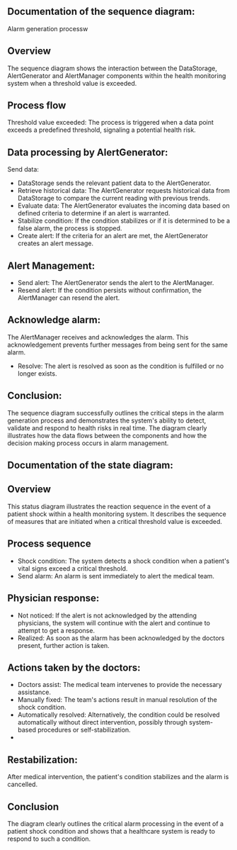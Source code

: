 ## Documentation of the sequence diagram:
Alarm generation processw
## Overview
The sequence diagram shows the interaction between the DataStorage, AlertGenerator and AlertManager components within the health monitoring system 
when a threshold value is exceeded.

## Process flow
Threshold value exceeded:
The process is triggered when a data point exceeds a predefined threshold, signaling a potential health risk.

## Data processing by AlertGenerator:
Send data: 
* DataStorage sends the relevant patient data to the AlertGenerator.
* Retrieve historical data: The AlertGenerator requests historical data from DataStorage to compare the current reading with previous trends.
* Evaluate data: The AlertGenerator evaluates the incoming data based on defined criteria to determine if an alert is warranted.
* Stabilize condition: If the condition stabilizes or if it is determined to be a false alarm, the process is stopped.
* Create alert: If the criteria for an alert are met, the AlertGenerator creates an alert message.

## Alert Management:
* Send alert: The AlertGenerator sends the alert to the AlertManager.
* Resend alert: If the condition persists without confirmation, the AlertManager can resend the alert.

## Acknowledge alarm: 
The AlertManager receives and acknowledges the alarm. This acknowledgement prevents further messages from being sent for the same alarm.
* Resolve: The alert is resolved as soon as the condition is fulfilled or no longer exists.

## Conclusion:
The sequence diagram successfully outlines the critical steps in the alarm generation process and demonstrates the system's ability to detect, validate and respond to health risks in real time. The diagram clearly illustrates how the data flows between the components and how the decision making process occurs in alarm management.


## Documentation of the state diagram:

## Overview
This status diagram illustrates the reaction sequence in the event of a patient shock within a health monitoring system. It describes the sequence of measures that are initiated when a critical threshold value is exceeded.

## Process sequence
 * Shock condition:
The system detects a shock condition when a patient's vital signs exceed a critical threshold.
* Send alarm:
An alarm is sent immediately to alert the medical team.

## Physician response:
* Not noticed: If the alert is not acknowledged by the attending physicians, the system will continue with the alert and continue to attempt to get a response.
* Realized: As soon as the alarm has been acknowledged by the doctors present, further action is taken.

## Actions taken by the doctors:
* Doctors assist: The medical team intervenes to provide the necessary assistance.
* Manually fixed: The team's actions result in manual resolution of the shock condition.
* Automatically resolved: Alternatively, the condition could be resolved automatically without direct intervention, possibly through system-based procedures or self-stabilization.
* 
## Restabilization:
After medical intervention, the patient's condition stabilizes and the alarm is cancelled.

## Conclusion
The diagram clearly outlines the critical alarm processing in the event of a patient shock condition and shows that a healthcare system is ready to respond to such a condition.

